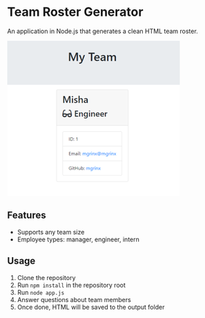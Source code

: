 # Team Roster Generator

An application in Node.js that generates a clean HTML team roster.

![Screenshot](Screenshot.png)

## Features

- Supports any team size
- Employee types: manager, engineer, intern

## Usage

1. Clone the repository
2. Run `npm install` in the repository root
3. Run `node app.js`
4. Answer questions about team members
5. Once done, HTML will be saved to the output folder